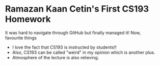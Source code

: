 # Ramazan Kaan Cetin's First CS193 Homework
It was hard to navigate through GitHub but finally managed it!
Now, favourite things
- I love the fact that CS193 is instructed by students!!
- Also, CS193 can be called "weird" in my opinion which is another plus.
- Atmosphere of the lecture is also relieving.
